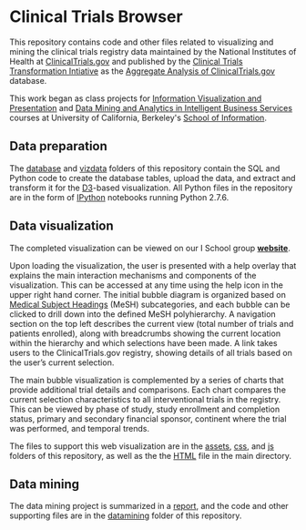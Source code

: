 # Clinical Trials Browser

This repository contains code and other files related to visualizing and mining the clinical trials registry data maintained by the National Institutes of Health at [ClinicalTrials.gov](http://clinicaltrials.gov/) and published by the [Clinical Trials Transformation Intiative](http://www.ctti-clinicaltrials.org/) as the [Aggregate Analysis of ClinicalTrials.gov](http://www.ctti-clinicaltrials.org/what-we-do/analysis-dissemination/state-clinical-trials/aact-database) database.

This work began as class projects for [Information Visualization and Presentation](http://www.ischool.berkeley.edu/courses/i247) and [Data Mining and Analytics in Intelligent Business Services](http://www.ischool.berkeley.edu/courses/i290t-dma) courses at University of California, Berkeley's [School of Information](https://www.ischool.berkeley.edu/).

## Data preparation

The [database](database/) and [vizdata](vizdata/) folders of this repository contain the SQL and Python code to create the database tables, upload the data, and extract and transform it for the [D3](http://d3js.org/)-based visualization. All Python files in the repository are in the form of [IPython](http://ipython.org/) notebooks running Python 2.7.6.

## Data visualization

The completed visualization can be viewed on our I School group __[website](http://groups.ischool.berkeley.edu/clinicaltrials/)__.

Upon loading the visualization, the user is presented with a help overlay that explains the main interaction mechanisms and components of the visualization. This can be accessed at any time using the help icon in the upper right hand corner. The initial bubble diagram is organized based on [Medical Subject Headings](http://www.nlm.nih.gov/mesh/) (MeSH) subcategories, and each bubble can be clicked to drill down into the defined MeSH polyhierarchy. A navigation section on the top left describes the current view (total number of trials and patients enrolled), along with breadcrumbs showing the current location within the hierarchy and which selections have been made. A link takes users to the ClinicalTrials.gov registry, showing details of all trials based on the user’s current selection.

The main bubble visualization is complemented by a series of charts that provide additional trial details and comparisons. Each chart compares the current selection characteristics to all interventional trials in the registry. This can be viewed by phase of study, study enrollment and completion status, primary and secondary financial sponsor, continent where the trial was performed, and temporal trends.

The files to support this web visualization are in the [assets](assets/), [css](css/), and [js](js/) folders of this repository, as well as the the [HTML](index.html) file in the main directory.

## Data mining

The data mining project is summarized in a [report](datamining/DataminingFinalReport.md), and the code and other supporting files are in the [datamining](datamining/) folder of this repository.
